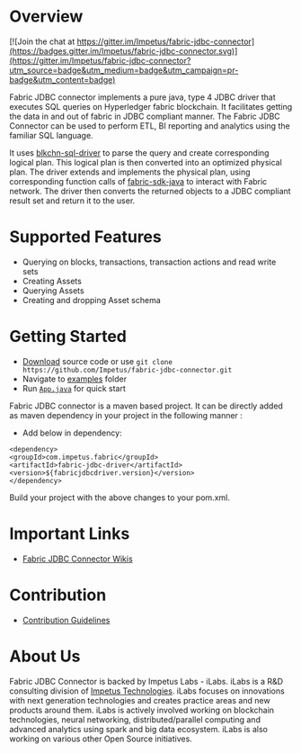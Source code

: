  
 
Overview 
========= 

[![Join the chat at https://gitter.im/Impetus/fabric-jdbc-connector](https://badges.gitter.im/Impetus/fabric-jdbc-connector.svg)](https://gitter.im/Impetus/fabric-jdbc-connector?utm_source=badge&utm_medium=badge&utm_campaign=pr-badge&utm_content=badge)

 
Fabric JDBC connector implements a pure java, type 4 JDBC driver that executes SQL queries on Hyperledger fabric blockchain. It facilitates getting the data in and out of fabric in JDBC compliant manner. The Fabric JDBC Connector can be used to perform ETL, BI reporting and analytics using the familiar SQL language.  
 
It uses [blkchn-sql-driver](https://github.com/Impetus/blkchn-sql-driver) to parse the query and create corresponding logical plan. This logical plan is then converted into an optimized physical plan. The driver extends and implements the physical plan, using corresponding function calls of [fabric-sdk-java](https://github.com/hyperledger/fabric-sdk-java) to interact with Fabric network. The driver then converts the returned objects to a JDBC compliant result set and return it to the user. 
 
 
 

Supported Features  
=============== 

- Querying on blocks, transactions, transaction actions and read write sets
- Creating Assets
- Querying Assets 
- Creating and dropping Asset schema  


Getting Started 
=============== 
 
- [Download](https://github.com/Impetus/fabric-jdbc-connector/archive/master.zip) source code or use `git clone https://github.com/Impetus/fabric-jdbc-connector.git` 
- Navigate to [examples](https://github.com/Impetus/fabric-jdbc-connector/tree/master/fabric-sample) folder 
- Run [`App.java`](https://github.com/Impetus/fabric-jdbc-connector/blob/master/fabric-sample/src/main/java/com/impetus/fabricsample/App.java) for quick start 
 
 
Fabric JDBC connector is a maven based project. It can be directly added as maven dependency in your project in the following manner : 
  
  
* Add below in dependency: 
  
``` 
<dependency> 
<groupId>com.impetus.fabric</groupId> 
<artifactId>fabric-jdbc-driver</artifactId> 
<version>${fabricjdbcdriver.version}</version> 
</dependency> 
``` 
 
Build your project with the above changes to your pom.xml. 
 
 
Important Links 
=============== 
* [Fabric JDBC Connector Wikis](https://github.com/Impetus/fabric-jdbc-connector/wiki) 
 
  
 
Contribution 
============ 
* [Contribution Guidelines](https://github.com/Impetus/fabric-jdbc-connector/blob/master/CONTRIBUTING.md) 
 
About Us 
======== 
Fabric JDBC Connector is backed by Impetus Labs - iLabs. iLabs is a R&D consulting division of [Impetus Technologies](http://www.impetus.com). iLabs focuses on innovations with next generation technologies and creates practice areas and new products around them. iLabs is actively involved working on blockchain technologies, neural networking, distributed/parallel computing and advanced analytics using spark and big data ecosystem. iLabs is also working on various other Open Source initiatives. 
 
 